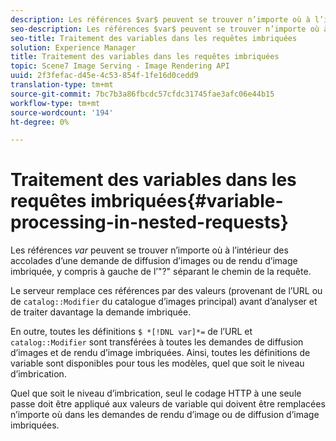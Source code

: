 ```yaml
---
description: Les références $var$ peuvent se trouver n’importe où à l’intérieur des accolades d’une demande de diffusion d’images ou de rendu d’image imbriquée, y compris à gauche de l’"?" séparant le chemin de la requête.
seo-description: Les références $var$ peuvent se trouver n’importe où à l’intérieur des accolades d’une demande de diffusion d’images ou de rendu d’image imbriquée, y compris à gauche de l’"?" séparant le chemin de la requête.
seo-title: Traitement des variables dans les requêtes imbriquées
solution: Experience Manager
title: Traitement des variables dans les requêtes imbriquées
topic: Scene7 Image Serving - Image Rendering API
uuid: 2f3fefac-d45e-4c53-854f-1fe16d0cedd9
translation-type: tm+mt
source-git-commit: 7bc7b3a86fbcdc57cfdc31745fae3afc06e44b15
workflow-type: tm+mt
source-wordcount: '194'
ht-degree: 0%

---
```



# Traitement des variables dans les requêtes imbriquées{#variable-processing-in-nested-requests}

Les références $var$ peuvent se trouver n’importe où à l’intérieur des accolades d’une demande de diffusion d’images ou de rendu d’image imbriquée, y compris à gauche de l’&quot;?&quot; séparant le chemin de la requête.

Le serveur remplace ces références par des valeurs (provenant de l’URL ou de `catalog::Modifier` du catalogue d’images principal) avant d’analyser et de traiter davantage la demande imbriquée.

En outre, toutes les définitions `$ *[!DNL var]*=` de l’URL et `catalog::Modifier` sont transférées à toutes les demandes de diffusion d’images et de rendu d’image imbriquées. Ainsi, toutes les définitions de variable sont disponibles pour tous les modèles, quel que soit le niveau d’imbrication.

Quel que soit le niveau d’imbrication, seul le codage HTTP à une seule passe doit être appliqué aux valeurs de variable qui doivent être remplacées n’importe où dans les demandes de rendu d’image ou de diffusion d’image imbriquées.
